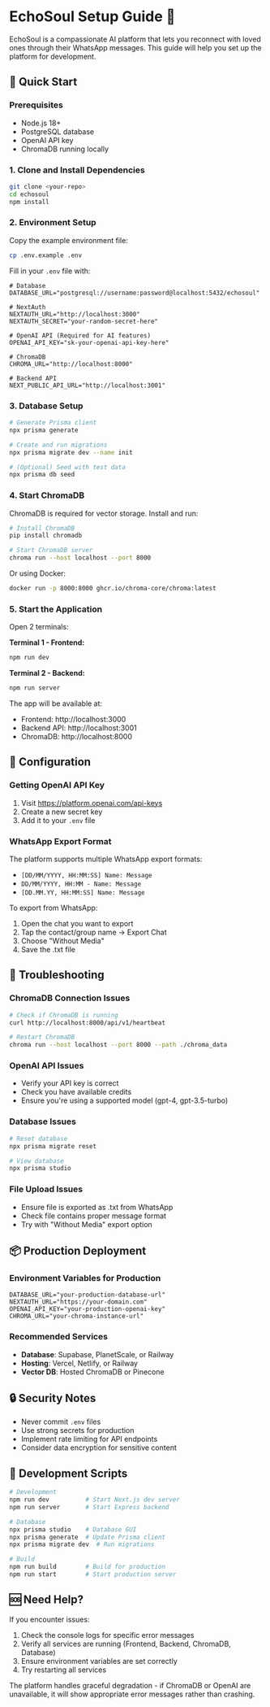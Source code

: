 # EchoSoul Setup Guide 💫

EchoSoul is a compassionate AI platform that lets you reconnect with loved ones through their WhatsApp messages. This guide will help you set up the platform for development.

## 🚀 Quick Start

### Prerequisites

- Node.js 18+
- PostgreSQL database
- OpenAI API key
- ChromaDB running locally

### 1. Clone and Install Dependencies

```bash
git clone <your-repo>
cd echosoul
npm install
```

### 2. Environment Setup

Copy the example environment file:

```bash
cp .env.example .env
```

Fill in your `.env` file with:

```env
# Database
DATABASE_URL="postgresql://username:password@localhost:5432/echosoul"

# NextAuth
NEXTAUTH_URL="http://localhost:3000"
NEXTAUTH_SECRET="your-random-secret-here"

# OpenAI API (Required for AI features)
OPENAI_API_KEY="sk-your-openai-api-key-here"

# ChromaDB
CHROMA_URL="http://localhost:8000"

# Backend API
NEXT_PUBLIC_API_URL="http://localhost:3001"
```

### 3. Database Setup

```bash
# Generate Prisma client
npx prisma generate

# Create and run migrations
npx prisma migrate dev --name init

# (Optional) Seed with test data
npx prisma db seed
```

### 4. Start ChromaDB

ChromaDB is required for vector storage. Install and run:

```bash
# Install ChromaDB
pip install chromadb

# Start ChromaDB server
chroma run --host localhost --port 8000
```

Or using Docker:

```bash
docker run -p 8000:8000 ghcr.io/chroma-core/chroma:latest
```

### 5. Start the Application

Open 2 terminals:

**Terminal 1 - Frontend:**

```bash
npm run dev
```

**Terminal 2 - Backend:**

```bash
npm run server
```

The app will be available at:

- Frontend: http://localhost:3000
- Backend API: http://localhost:3001
- ChromaDB: http://localhost:8000

## 🔧 Configuration

### Getting OpenAI API Key

1. Visit https://platform.openai.com/api-keys
2. Create a new secret key
3. Add it to your `.env` file

### WhatsApp Export Format

The platform supports multiple WhatsApp export formats:

- `[DD/MM/YYYY, HH:MM:SS] Name: Message`
- `DD/MM/YYYY, HH:MM - Name: Message`
- `[DD.MM.YY, HH:MM:SS] Name: Message`

To export from WhatsApp:

1. Open the chat you want to export
2. Tap the contact/group name → Export Chat
3. Choose "Without Media"
4. Save the .txt file

## 🐛 Troubleshooting

### ChromaDB Connection Issues

```bash
# Check if ChromaDB is running
curl http://localhost:8000/api/v1/heartbeat

# Restart ChromaDB
chroma run --host localhost --port 8000 --path ./chroma_data
```

### OpenAI API Issues

- Verify your API key is correct
- Check you have available credits
- Ensure you're using a supported model (gpt-4, gpt-3.5-turbo)

### Database Issues

```bash
# Reset database
npx prisma migrate reset

# View database
npx prisma studio
```

### File Upload Issues

- Ensure file is exported as .txt from WhatsApp
- Check file contains proper message format
- Try with "Without Media" export option

## 📦 Production Deployment

### Environment Variables for Production

```env
DATABASE_URL="your-production-database-url"
NEXTAUTH_URL="https://your-domain.com"
OPENAI_API_KEY="your-production-openai-key"
CHROMA_URL="your-chroma-instance-url"
```

### Recommended Services

- **Database**: Supabase, PlanetScale, or Railway
- **Hosting**: Vercel, Netlify, or Railway
- **Vector DB**: Hosted ChromaDB or Pinecone

## 🔒 Security Notes

- Never commit `.env` files
- Use strong secrets for production
- Implement rate limiting for API endpoints
- Consider data encryption for sensitive content

## 📝 Development Scripts

```bash
# Development
npm run dev          # Start Next.js dev server
npm run server       # Start Express backend

# Database
npx prisma studio    # Database GUI
npx prisma generate  # Update Prisma client
npx prisma migrate dev  # Run migrations

# Build
npm run build        # Build for production
npm run start        # Start production server
```

## 🆘 Need Help?

If you encounter issues:

1. Check the console logs for specific error messages
2. Verify all services are running (Frontend, Backend, ChromaDB, Database)
3. Ensure environment variables are set correctly
4. Try restarting all services

The platform handles graceful degradation - if ChromaDB or OpenAI are unavailable, it will show appropriate error messages rather than crashing.

